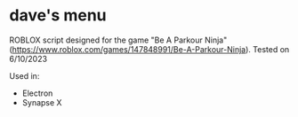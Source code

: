# dave's menu
ROBLOX script designed for the game "Be A Parkour Ninja" (https://www.roblox.com/games/147848991/Be-A-Parkour-Ninja). 
Tested on 6/10/2023

Used in:
  * Electron
  * Synapse X
